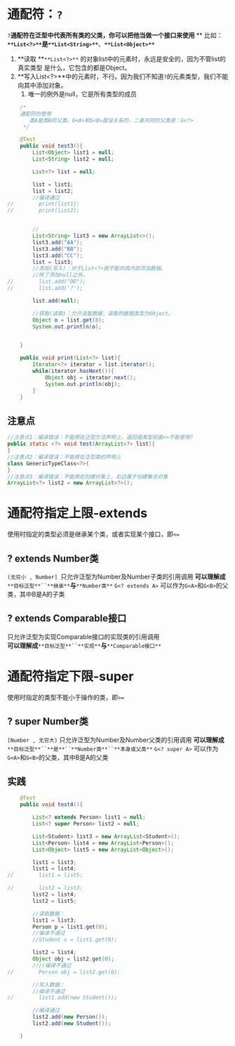 # 通配符：`?`
`?`**通配符在泛型中代表所有类的父类，你可以把他当做一个接口来使用**
** 比如：**`**List<?>**`**是**`**List<String>**`**、**`**List<Object>**`**

1. **读取 **`**List<?>**` 的对象list中的元素时，永远是安全的，因为不管list的真实类型 是什么，它包含的都是Object。  
2. **写入List<?>**中的元素时，不行。因为我们不知道`?`的元素类型，我们不能向其中添加对象。
   1. 唯一的例外是null，它是所有类型的成员  
```java
	/*
	通配符的使用  
       类A是类B的父类，G<A>和G<B>是没关系的，二者共同的父类是：G<?>
     */

    @Test
    public void test3(){
        List<Object> list1 = null;
        List<String> list2 = null;

        List<?> list = null;

        list = list1;
        list = list2;
        //编译通过
//        print(list1);
//        print(list2);


        //
        List<String> list3 = new ArrayList<>();
        list3.add("AA");
        list3.add("BB");
        list3.add("CC");
        list = list3;
        //添加(写入)：对于List<?>就不能向其内部添加数据。
        //除了添加null之外。
//        list.add("DD");
//        list.add('?');

        list.add(null);

        //获取(读取)：允许读取数据，读取的数据类型为Object。
        Object o = list.get(0);
        System.out.println(o);


    }

    public void print(List<?> list){
        Iterator<?> iterator = list.iterator();
        while(iterator.hasNext()){
            Object obj = iterator.next();
            System.out.println(obj);
        }
    }
```
## 注意点
```java
//注意点1：编译错误：不能用在泛型方法声明上，返回值类型前面<>不能使用?
public static <?> void test(ArrayList<?> list){
}
//注意点2：编译错误：不能用在泛型类的声明上
class GenericTypeClass<?>{
}
//注意点3：编译错误：不能用在创建对象上，右边属于创建集合对象
ArrayList<?> list2 = new ArrayList<?>();
```
# 通配符指定上限-extends
使用时指定的类型必须是继承某个类，或者实现某个接口，即`<=`
## ? extends Number类
`(无穷小 , Number] `只允许泛型为Number及Number子类的引用调用
**可以理解成**`**目标泛型**``**继承**`**与**`**Number类**`
`G<? extends A>` 可以作为`G<A>`和`G<B>`的父类，其中B是A的子类
## ? extends Comparable接口
只允许泛型为实现Comparable接口的实现类的引用调用  
**可以理解成**`**目标泛型**``**实现**`**与**`**Comparable接口**`
# 通配符指定下限-super
使用时指定的类型不能小于操作的类，即`>=`
## ? super Number类
`[Number , 无穷大)` 只允许泛型为Number及Number父类的引用调用
**可以理解成**`**目标泛型**``**是**``**Number类**``**本身或父类**`
`G<? super A>` 可以作为`G<A>`和`G<B>`的父类，其中B是A的父类
## 实践
```java
    @Test
    public void test4(){

        List<? extends Person> list1 = null;
        List<? super Person> list2 = null;

        List<Student> list3 = new ArrayList<Student>();
        List<Person> list4 = new ArrayList<Person>();
        List<Object> list5 = new ArrayList<Object>();

        list1 = list3;
        list1 = list4;
//        list1 = list5;

//        list2 = list3;
        list2 = list4;
        list2 = list5;

        //读取数据：
        list1 = list3;
        Person p = list1.get(0);
        //编译不通过
        //Student s = list1.get(0);

        list2 = list4;
        Object obj = list2.get(0);
        ////编译不通过
//        Person obj = list2.get(0);

        //写入数据：
        //编译不通过
//        list1.add(new Student());

        //编译通过
        list2.add(new Person());
        list2.add(new Student());

    }	 
```



